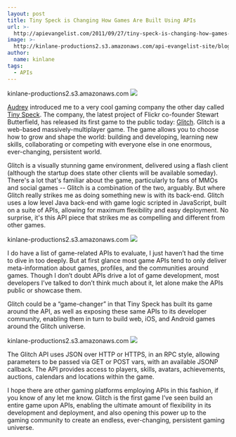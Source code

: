 ```yaml
---
layout: post
title: Tiny Speck is Changing How Games Are Built Using APIs
url: >-
  http://apievangelist.com/2011/09/27/tiny-speck-is-changing-how-games-are-built-using-apis/
image: >-
  http://kinlane-productions2.s3.amazonaws.com/api-evangelist-site/blog/glitch-logo.png
author:
  name: kinlane
tags:
  - APIs
---
```

kinlane-productions2.s3.amazonaws.com [![](http://kinlane-productions.s3.amazonaws.com/api-evangelist/glitch/glitch-logo.png)](http://www.glitch.com/)

[Audrey](http://www.hackeducation.com/ "Audrey Watters") introduced me to a very cool gaming company the other day called [Tiny Speck](http://tinyspeck.com/ "Tiny Speck"). The company, the latest project of Flickr co-founder Stewart Butterfield, has released its first game to the public today: [Glitch](http://www.glitch.com/ "Glitch"). Glitch is a web-based massively-multiplayer game. The game allows you to choose how to grow and shape the world: building and developing, learning new skills, collaborating or competing with everyone else in one enormous, ever-changing, persistent world.

Glitch is a visually stunning game environment, delivered using a flash client (although the startup does state other clients will be available someday). There's a lot that's familiar about the game, particularly to fans of MMOs and social games -- Glitch is a combination of the two, arguably. But where Glitch really strikes me as doing something new is with its back-end. Glitch uses a low level Java back-end with game logic scripted in JavaScript, built on a suite of APIs, allowing for maximum flexibility and easy deployment. No surprise, it's this API piece that strikes me as compelling and different from other games.

kinlane-productions2.s3.amazonaws.com [![](http://kinlane-productions.s3.amazonaws.com/api-evangelist/glitch/glitch-universe-1.jpg)](http://www.glitch.com/)

I do have a list of game-related APIs to evaluate, I just haven’t had the time to dive in too deeply. But at first glance most game APIs tend to only deliver meta-information about games, profiles, and the communities around games. Though I don’t doubt APIs drive a lot of game development, most developers I’ve talked to don’t think much about it, let alone make the APIs public or showcase them.

Glitch could be a “game-changer” in that Tiny Speck has built its game around the API, as well as exposing these same APIs to its developer community, enabling them in turn to build web, iOS, and Android games around the Glitch universe.

kinlane-productions2.s3.amazonaws.com [![](http://kinlane-productions.s3.amazonaws.com/api-evangelist/glitch/glitch-universe-2.jpg)](http://www.glitch.com/)

The Glitch API uses JSON over HTTP or HTTPS, in an RPC style, allowing parameters to be passed via GET or POST vars, with an available JSONP callback. The API provides access to players, skills, avatars, achievements, auctions, calendars and locations within the game.

I hope there are other gaming platforms employing APIs in this fashion, if you know of any let me know. Glitch is the first game I’ve seen build an entire game upon APIs, enabling the ultimate amount of flexibility in its development and deployment, and also opening this power up to the gaming community to create an endless, ever-changing, persistent gaming universe.